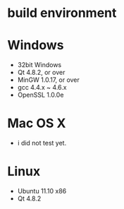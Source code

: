 # build environment

# Windows #

  * 32bit Windows
  * Qt 4.8.2, or over
  * MinGW 1.0.17, or over
  * gcc 4.4.x ~ 4.6.x
  * OpenSSL 1.0.0e

# Mac OS X #
  * i did not test yet.

# Linux #
  * Ubuntu 11.10 x86
  * Qt 4.8.2

<a href='Hidden comment: 
This text will be removed from the rendered page.
'></a>